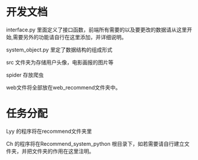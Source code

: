 # 开发文档

interface.py 里面定义了接口函数，前端所有需要的以及要更改的数据请从这里开始,需要另外的功能请自行在这里添加，并详细说明。

system_object.py 里定了数据结构的组成形式

src 文件夹为存储用户头像，电影画报的图片等

spider 存放爬虫

web文件将全部放在web_recommend文件夹中。

# 任务分配
Lyy 的程序将在recommend文件夹里


Ch 的程序将在Recommend_system_python 根目录下，如若需要请自行建立文件夹，并把文件夹的作用在这里注明。
